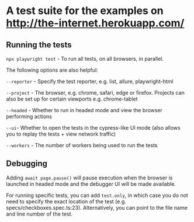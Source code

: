 # A test suite for the examples on http://the-internet.herokuapp.com/

## Running the tests

`npx playwright test` - To run all tests, on all browsers, in parallel.

The following options are also helpful:

`--reporter` - Specify the test reporter, e.g. list, allure, playwright-html

`--project` - The browser, e.g. chrome, safari, edge or firefox. Projects can also be set up for certain viewports e.g. chrome-tablet

`--headed` - Whether to run in headed mode and view the browser performing actions

`--ui`- Whether to open the tests in the cypress-like UI mode (also allows you to replay the tests + view network traffic)

`--workers` - The number of workers being used to run the tests

## Debugging

Adding `await page.pause()` will pause execution when the browser is launched in headed mode and the debugger UI will be made available.

For running specific tests, you can add `test.only`, in which case you do not need to specify the exact location of the test (e.g. specs/checkboxes.spec.ts:23).
Alternatively, you can point to the file name and line number of the test.
